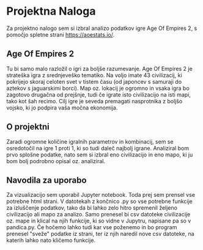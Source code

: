 # Projektna Naloga
Za projektno nalogo sem si izbral analizo podatkov igre Age Of Empires 2, s pomočjo spletne strani https://aoestats.io/.
## Age Of Empires 2
Tu bi samo malo razložil o igri za boljše razumevanje. Age Of Empires 2 je strateška igra z srednjeveško tematiko. Na voljo imate 43 civilizacij, ki pokrijejo skoraj celoten svet v tistem času (od japoncev s samuraji do aztekov s jaguarskimi borci).
Map oz. lokacij je ogromno in vsaka igra bo zagotovo drugačna od prejšnje, tudi če igrate isto civilizacijo na isti mapi, tako kot šah recimo. Cilj igre je seveda premagati nasprotnika z boljšo vojsko, ki jo podpira vaša močna ekonomija.
## O projektni
Zaradi ogromne količine igralnih parametrov in kombinacij, sem se osredotočil na igre 1 proti 1, ki so tudi daleč najbolj igrane. Analiziral bom prvo splošne podatke, nato sem si izbral eno civilizacijo in eno mapo, ki ju bom bolj podrobno opisal oz. analiziral.
## Navodila za uporabo
Za vizualizacijo sem uporabil Jupyter notebook. Toda prej sem prensel vse potrebne html strani. V datotekah z končnico .py so vse potrebne funkcije za izluščenje podatkov, tako da bi lahko zelo hitro spremenil željeno civilizacijo ali mapo za analizo. Samo prenesel bi csv datoteke civilizacije oz. mape in klical na njih funkcije, ki so vidne v Jupytru, napisane pa so v pandica.py.
Če hočemo lahko tudi kar vse poženemo in bo program prenesel "sveže" podatke iz strani, ter iz njih naredil nove csv datoteke, na katerih lahko nato kličemo funkcije.
